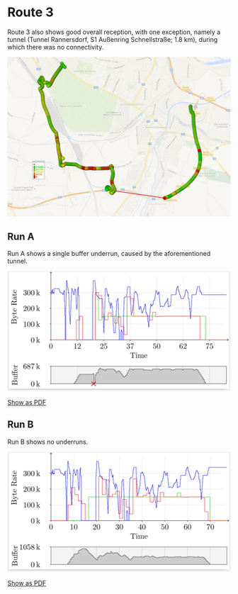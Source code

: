# Route 3
Route 3 also shows good overall reception, with one exception, namely a tunnel (Tunnel Rannersdorf, S1 Außenring Schnellstraße; 1.8 km), during which there was no connectivity.

![Map of Route 3](./map.png)

## Run A
Run A shows a single buffer underrun, caused by the aforementioned tunnel.

![Route 3, Run A](./results-a.png)

[Show as PDF](./results-a.pdf)

## Run B
Run B shows no underruns.

![Route 3, Run B](./results-b.png)

[Show as PDF](./results-b.pdf)
